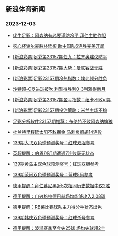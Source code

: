 ## 新浪体育新闻 
### 2023-12-03

+ [佬牛足彩：阿森纳有必要谨防冷平 拜仁主胜作胆](https://sports.sina.com.cn/l/2023-12-02/doc-imzwqtfz9918629.shtml)

+ [农心杯谢尔豪胜朴廷桓 助中国队6连胜完美开局](https://sports.sina.com.cn/go/2023-12-02/doc-imzwrkcs7629374.shtml)

+ [[新浪彩票]足彩第23157期任九：拉齐奥建议防平](https://sports.sina.com.cn/l/2023-12-02/doc-imzwqnyf6792725.shtml)

+ [[新浪彩票]足彩第23157期大势：曼联客战无胜](https://sports.sina.com.cn/l/2023-12-02/doc-imzwqnxy3485736.shtml)

+ [[新浪彩票]足彩23157期冷热指数：埃弗顿分胜负](https://sports.sina.com.cn/l/2023-12-02/doc-imzwqthc6676821.shtml)

+ [沙特超-C罗进球被吹 利雅得胜利0-3利雅得新月](https://sports.sina.com.cn/global/others/2023-12-02/doc-imzwqnya8049040.shtml)

+ [[新浪彩票]足彩第23157期盈亏指数：纽卡不败可期](https://sports.sina.com.cn/l/2023-12-02/doc-imzwqnya8045802.shtml)

+ [[新浪彩票]足彩23157期投注策略：米兰主场不稳](https://sports.sina.com.cn/l/2023-12-02/doc-imzwqnyf6793039.shtml)

+ [足彩分析软件23157期推荐：布伦特不败阿森纳擒狼](https://sports.sina.com.cn/l/2023-12-02/doc-imzwqnye0019061.shtml)

+ [杜兰特里程碑太阳不敌掘金 马刺负鹈鹕14连败](https://sports.sina.com.cn/basketball/nba/2023-12-02/doc-imzwrcvs3165600.shtml)

+ [139期大飞双色球预测奖号：红球双胆参考](https://sports.sina.com.cn/l/2023-12-02/doc-imzwnywx7489342.shtml)

+ [英超提醒：伯恩利近期遭遇7连败毫无状态](https://sports.sina.com.cn/l/2023-12-02/doc-imzwrcvv9713088.shtml)

+ [139期黄岛主双色球预测奖号：红球双胆参考](https://sports.sina.com.cn/l/2023-12-02/doc-imzwnywu8783195.shtml)

+ [139期范闲双色球预测奖号：蓝球5码参考](https://sports.sina.com.cn/l/2023-12-02/doc-imzwnyws4222754.shtml)

+ [德甲提醒：拜仁慕尼黑近5次相同历史数据中仅2胜](https://sports.sina.com.cn/l/2023-12-02/doc-imzwrcvs3178493.shtml)

+ [德甲提醒：门兴格拉德巴赫场均能够攻入2.08球](https://sports.sina.com.cn/l/2023-12-02/doc-imzwrcvs3178831.shtml)

+ [德甲提醒：RB莱比锡球队主力得分手状态出色](https://sports.sina.com.cn/l/2023-12-02/doc-imzwrcvv9712538.shtml)

+ [139期韩侠双色球预测奖号：红球杀号参考](https://sports.sina.com.cn/l/2023-12-02/doc-imzwnywx7491214.shtml)

+ [德甲提醒：波鸿赛季至今失25球 场均失球超2个](https://sports.sina.com.cn/l/2023-12-02/doc-imzwrcvv9712416.shtml)

